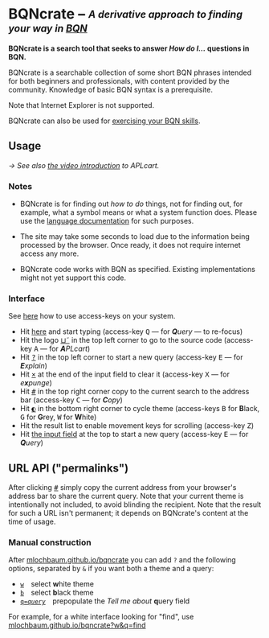 # BQNcrate – <sub><sup>*A derivative approach to finding your way in [BQN](https://mlochbaum.github.io/BQN)*</sup></sub>

**BQNcrate is a search tool that seeks to answer *How do I…* questions in BQN.**

BQNcrate is a searchable collection of some short BQN phrases intended for both beginners and professionals, with content provided by the community. Knowledge of basic BQN syntax is a prerequisite. 

Note that Internet Explorer is not supported.

BQNcrate can also be used for [exercising your BQN skills](https://mlochbaum.github.io/bqncrate/quiz).

## Usage

*→ See also [the video introduction](https://dyalog.tv/Dyalog19/?v=r3owA7tfKE8) to APLcart.*

### Notes

- BQNcrate is for finding out *how to do* things, not for finding out, for example, what a symbol means or what a system function does. Please use the [language documentation](https://mlochbaum.github.io/BQN/doc/) for such purposes.

- The site may take some seconds to load due to the information being processed by the browser. Once ready, it does not require internet access any more.

- BQNcrate code works with BQN as specified. Existing implementations might not yet support this code.

### Interface

See [here](https://www.w3schools.com/tags/att_global_accesskey.asp#table2) how to use access-keys on your system.

- Hit [here](https://mlochbaum.github.io/bqncrate) and start typing (access-key <kbd>Q</kbd> — for _**Q**uery_ — to re-focus)
- Hit the logo [⊔˜](mlochbaum/bqncrate) in the top left corner to go to the source code (access-key <kbd>A</kbd> — for _**A**PLcart_)
- Hit [<kbd>?</kbd>](#usage) in the top left corner to start a new query (access-key <kbd>E</kbd> — for _**E**xplain_)
- Hit [<kbd>×</kbd>](https://mlochbaum.github.io/bqncrate?q=) at the end of the input field to clear it (access-key <kbd>X</kbd> — for _e**x**punge_)
- Hit [<kbd>#</kbd>](https://mlochbaum.github.io/bqncrate?q=42) in the top right corner copy to the current search to the address bar (access-key <kbd>C</kbd> — for _**C**opy_)
- Hit [<kbd>◐</kbd>](https://mlochbaum.github.io/bqncrate?w) in the bottom right corner to cycle theme (access-keys <kbd>B</kbd> for **B**lack, <kbd>G</kbd> for **G**rey, <kbd>W</kbd> for **W**hite)
- Hit the result list to enable movement keys for scrolling (access-key <kbd>Z</kbd>)
- Hit [the input field](https://mlochbaum.github.io/bqncrate) at the top to start a new query (access-key <kbd>E</kbd> — for _**Q**uery_)

## URL API ("permalinks")

After clicking [<kbd>#</kbd>](https://mlochbaum.github.io/bqncrate?q=42) simply copy the current address from your browser's address bar to share the current query. Note that your current theme is intentionally not included, to avoid blinding the recipient. Note that the result for such a URL isn't permanent; it depends on BQNcrate's content at the time of usage.

### Manual construction

After [mlochbaum.github.io/bqncrate](https://mlochbaum.github.io/bqncrate/) you can add `?` and the following options, separated by `&` if you want both a theme and a query:

- [<code>w</code>](https://mlochbaum.github.io/bqncrate?w) select **w**hite theme
- [<code>b</code>](https://mlochbaum.github.io/bqncrate?b) select **b**lack theme
- [<code>q=<i>query</i></code>](https://mlochbaum.github.io/bqncrate?q=query) prepopulate the _Tell me about_ **q**uery field

For example, for a white interface looking for "find", use [mlochbaum.github.io/bqncrate?w&q=find](https://mlochbaum.github.io/bqncrate?w&q=find)
